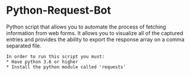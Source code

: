 # Python-Request-Bot
Python script that allows you to automate the process of fetching information from web forms. It allows you to visualize all of the captured entries and provides the ability to export the response array on a comma separated file.

```
In order to run this script you must:
* Have python 3.6 or higher
* Install the python module called 'requests'
```

